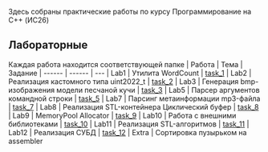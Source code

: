 Здесь собраны практические работы по курсу Программирование на C++ (ИС26)

## Лабораторные
Каждая работа находится соответствующей папке
| Работа | Тема | Задание
| ------ | ------ | ---
| Lab1 | Утилита WordCount | [task_1](https://github.com/Almaxana/CppPractice/blob/main/Lab1/task_1.md)
| Lab2 | Реализация кастомного типа uint2022_t | [task_2](https://github.com/Almaxana/CppPractice/blob/main/Lab2/task_2.md)
| Lab3 | Генерация bmp-изображения модели песчаной кучи | [task_3](https://github.com/Almaxana/CppPractice/blob/main/Lab3/task_3.md)
| Lab5 | Парсер аргументов командной строки | [task_5](https://github.com/Almaxana/CppPractice/blob/main/Lab5/task_5.md)
| Lab7 | Парсинг метаинформации mp3-файла | [task_7](https://github.com/Almaxana/CppPractice/blob/main/Lab7/task_7.md)
| Lab8 | Реализация STL-контейнера Циклический буфер | [task_8](https://github.com/Almaxana/CppPractice/blob/main/Lab8/task_8.md)
| Lab9 | MemoryPool Allocator | [task_9](https://github.com/Almaxana/CppPractice/blob/main/Lab9/task_9.md)
| Lab10 | Работа с внешними библиотеками | [task_10](https://github.com/Almaxana/CppPractice/blob/main/Lab10/task_10.md)
| Lab11 | Реализация STL-алгоритмов | [task_11](https://github.com/Almaxana/CppPractice/blob/main/Lab11/task_11.md)
| Lab12 | Реализация СУБД | [task_12](https://github.com/Almaxana/CppPractice/blob/main/Lab12/task_12.md)
| Extra | Сортировка пузырьком на assembler
